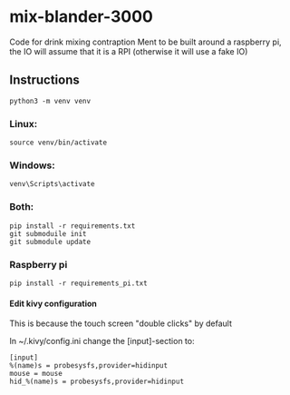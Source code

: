 # mix-blander-3000
Code for drink mixing contraption
Ment to be built around a raspberry pi, the IO will assume that it is a RPI (otherwise it will use a fake IO)


## Instructions 
```
python3 -m venv venv
```
### Linux: 
```
source venv/bin/activate
```
### Windows: 
```
venv\Scripts\activate
```
### Both:
```
pip install -r requirements.txt
git submoduile init
git submodule update
```
### Raspberry pi
```
pip install -r requirements_pi.txt
```
#### Edit kivy configuration
This is because the touch screen "double clicks" by default

In ~/.kivy/config.ini change the [input]-section to:

```
[input]
%(name)s = probesysfs,provider=hidinput
mouse = mouse
hid_%(name)s = probesysfs,provider=hidinput
```
